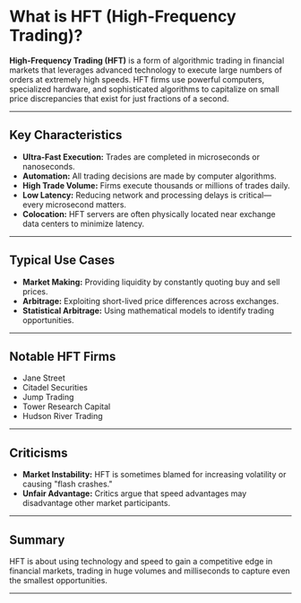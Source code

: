 # What is HFT (High-Frequency Trading)?

**High-Frequency Trading (HFT)** is a form of algorithmic trading in financial markets that leverages advanced technology to execute large numbers of orders at extremely high speeds. HFT firms use powerful computers, specialized hardware, and sophisticated algorithms to capitalize on small price discrepancies that exist for just fractions of a second.

---

## Key Characteristics

- **Ultra-Fast Execution:** Trades are completed in microseconds or nanoseconds.
- **Automation:** All trading decisions are made by computer algorithms.
- **High Trade Volume:** Firms execute thousands or millions of trades daily.
- **Low Latency:** Reducing network and processing delays is critical—every microsecond matters.
- **Colocation:** HFT servers are often physically located near exchange data centers to minimize latency.

---

## Typical Use Cases

- **Market Making:** Providing liquidity by constantly quoting buy and sell prices.
- **Arbitrage:** Exploiting short-lived price differences across exchanges.
- **Statistical Arbitrage:** Using mathematical models to identify trading opportunities.

---

## Notable HFT Firms

- Jane Street
- Citadel Securities
- Jump Trading
- Tower Research Capital
- Hudson River Trading

---

## Criticisms

- **Market Instability:** HFT is sometimes blamed for increasing volatility or causing "flash crashes."
- **Unfair Advantage:** Critics argue that speed advantages may disadvantage other market participants.

---

## Summary

HFT is about using technology and speed to gain a competitive edge in financial markets, trading in huge volumes and milliseconds to capture even the smallest opportunities.

---
